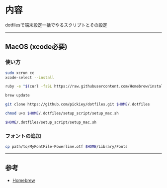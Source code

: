 # 内容

dotfilesで端末設定一括でやるスクリプトとその設定

--------------------------------------------------------------------------------

## MacOS (xcode必要)

### 使い方

```sh
sudo xcrun cc
xcode-select --install

ruby -e "$(curl -fsSL https://raw.githubusercontent.com/Homebrew/install/master/install)"

brew update

git clone https://github.com/pickiey/dotfiles.git $HOME/.dotfiles

chmod u+x $HOME/.dotfiles/setup_script/setup_mac.sh

$HOME/.dotfiles/setup_script/setup_mac.sh
```

### フォントの追加

```sh
cp path/to/MyFontFile-Powerline.otf $HOME/Library/Fonts
```

--------------------------------------------------------------------------------

## 参考

- [Homebrew](https://brew.sh)
